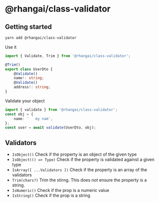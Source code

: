 # @rhangai/class-validator

## Getting started

```sh
yarn add @rhangai/class-validator
```

Use it

```ts
import { Validate, Trim } from '@rhangai/class-validator';

@Trim()
export class UserDto {
	@Validate()
	name!: string;
	@Validate()
	address!: string;
}
```

Validate your object

```ts
import { validate } from '@rhangai/class-validator';
const obj = {
	name: '   my nam',
};
const user = await validate(UserDto, obj);
```

## Validators

-   `IsObject()` Check if the property is an object of the given type
-   `IsObject(() => Type)` Check if the property is validated against a given type
-   `IsArray([ ...Validators ])` Check if the property is an array of the validators
-   `Trim(chars?)` Trim the stirng. This does _not_ ensure the property is a string.
-   `IsNumeric()` Check if the prop is a numeric value
-   `IsString()` Check if the prop is a string
